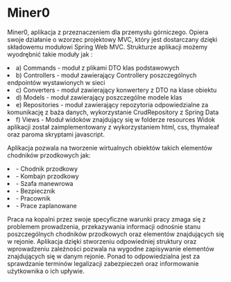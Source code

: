 # Miner0
<p>
Miner0, aplikacja z przeznaczeniem dla przemysłu górniczego. Opiera swoje działanie o wzorzec projektowy MVC,
który jest dostarczany dzięki składowemu modułowi Spring Web MVC.
Strukturze aplikacji możemy wyodrębnić takie moduły jak :
<li>a)	Commands - moduł z plikami DTO klas podstawowych
<li>b)	Controllers - moduł zawierający Controllery poszczególnych endpointów wystawionych w sieci
<li>c)	Converters - moduł zawierający konwertery z DTO na klase obiektu
<li>d)	Models - moduł zawierający poszczególne modele klas 
<li>e)	Repositories - moduł zawierający repozytoria odpowiedzialne za komunikację z baża danych, wykorzystanie CrudRepository z Spring Data
<li>f) Views - Moduł widoków znajdujący się w folderze resources
Widok aplikacji został zaimplementowany z wykorzystaniem html, css, thymaleaf oraz paroma skryptami javascript.
    <p>
Aplikacja pozwala na tworzenie wirtualnych obiektów takich elementów chodników przodkowych jak:
<li>- Chodnik przodkowy
<li>- Kombajn przodkowy
<li>- Szafa manewrowa
<li>- Bezpiecznik
<li>- Pracownik
<li>- Prace zaplanowane
  <p>
Praca na kopalni przez swoje specyficzne warunki pracy zmaga się z problemem prowadzenia, przekazywania 
informacji odnośnie stanu poszczególnych chodników przodkowych oraz elementów znajdujących się w rejonie.
Aplikacja dzięki stworzeniu odpowiedniej struktury oraz wprowadzeniu zależności pozwala na wygodne zapisywanie
elementów znajdujących się w danym rejonie. Ponad to odpowiedzialna jest za sprawdzanie terminów legalizacji zabezpieczeń
oraz informowanie użytkownika o ich upływie.

